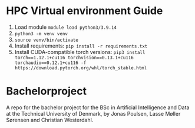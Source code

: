# HPC Virtual environment Guide
1. Load module `module load python3/3.9.14`
2. `python3 -m venv venv`
3. `source venv/bin/activate`
4. Install requirements:  `pip install -r requirements.txt`
5. Install CUDA-compatible torch versions: `pip3 install torch==1.12.1+cu116 torchvision==0.13.1+cu116 torchaudio==0.12.1+cu116 -f https://download.pytorch.org/whl/torch_stable.html`

# Bachelorproject
A repo for the bachelor project for the BSc in Artificial Intelligence and Data at the Technical University of Denmark, by Jonas Poulsen, Lasse Møller Sørensen and Christian Westerdahl. 